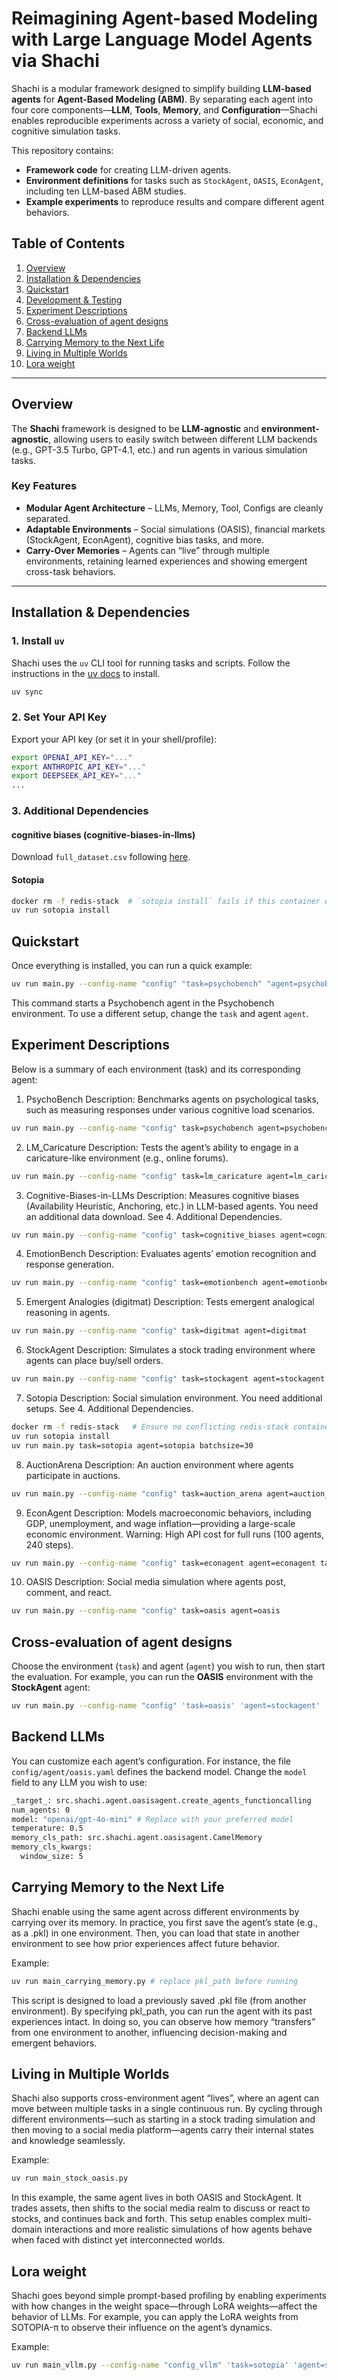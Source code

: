 # Reimagining Agent-based Modeling with Large Language Model Agents via Shachi

Shachi is a modular framework designed to simplify building **LLM-based agents** for **Agent-Based Modeling (ABM)**. By separating each agent into four core components—**LLM**, **Tools**, **Memory**, and **Configuration**—Shachi enables reproducible experiments across a variety of social, economic, and cognitive simulation tasks.

This repository contains:
- **Framework code** for creating LLM-driven agents.
- **Environment definitions** for tasks such as `StockAgent`, `OASIS`, `EconAgent`, including ten LLM-based ABM studies.
- **Example experiments** to reproduce results and compare different agent behaviors.

## Table of Contents
1. [Overview](#overview)
2. [Installation & Dependencies](#installation--dependencies)
3. [Quickstart](#quickstart)
4. [Development & Testing](#development--testing)
5. [Experiment Descriptions](#experiment-descriptions)
6. [Cross-evaluation of agent designs](#cross-evaluation-of-agent-designs)
7. [Backend LLMs](#backend-llms)
8. [Carrying Memory to the Next Life](#carrying-memory-to-the-next-life)
9. [Living in Multiple Worlds](#living-in-multiple-worlds)
10. [Lora weight](#lora-weight)

---

## Overview

The **Shachi** framework is designed to be **LLM-agnostic** and **environment-agnostic**, allowing users to easily switch between different LLM backends (e.g., GPT-3.5 Turbo, GPT-4.1, etc.) and run agents in various simulation tasks.

### Key Features
- **Modular Agent Architecture** – LLMs, Memory, Tool, Configs are cleanly separated.
- **Adaptable Environments** – Social simulations (OASIS), financial markets (StockAgent, EconAgent), cognitive bias tasks, and more.
- **Carry-Over Memories** – Agents can “live” through multiple environments, retaining learned experiences and showing emergent cross-task behaviors.

---

## Installation & Dependencies

### 1. Install `uv`
Shachi uses the `uv` CLI tool for running tasks and scripts. Follow the instructions in the [uv docs](https://docs.astral.sh/uv/getting-started/installation/) to install.
```bash
uv sync
```

### 2. Set Your API Key
Export your API key (or set it in your shell/profile):

```bash
export OPENAI_API_KEY="..."
export ANTHROPIC_API_KEY="..."
export DEEPSEEK_API_KEY="..."
...
```

### 3. Additional Dependencies
#### cognitive biases (cognitive-biases-in-llms)
Download `full_dataset.csv` following [here](https://github.com/simonmalberg/cognitive-biases-in-llms).

#### Sotopia
```bash
docker rm -f redis-stack  # `sotopia install` fails if this container exists
uv run sotopia install
```



## Quickstart
Once everything is installed, you can run a quick example:

```bash
uv run main.py --config-name "config" "task=psychobench" "agent=psychobench"
```
This command starts a Psychobench agent in the Psychobench environment. To use a different setup, change the `task` and agent `agent`.


## Experiment Descriptions
Below is a summary of each environment (task) and its corresponding agent:

1. PsychoBench
Description: Benchmarks agents on psychological tasks, such as measuring responses under various cognitive load scenarios.

```bash
uv run main.py --config-name "config" task=psychobench agent=psychobench
```

2. LM_Caricature
Description: Tests the agent’s ability to engage in a caricature-like environment (e.g., online forums).

```bash
uv run main.py --config-name "config" task=lm_caricature agent=lm_caricature task.scenario=onlineforum
```

3. Cognitive-Biases-in-LLMs
Description: Measures cognitive biases (Availability Heuristic, Anchoring, etc.) in LLM-based agents.
You need an additional data download. See 4. Additional Dependencies.

```bash
uv run main.py --config-name "config" task=cognitive_biases agent=cognitive_biases
```

4. EmotionBench
Description: Evaluates agents’ emotion recognition and response generation.

```bash
uv run main.py --config-name "config" task=emotionbench agent=emotionbench
```

5. Emergent Analogies (digitmat)
Description: Tests emergent analogical reasoning in agents.

```bash
uv run main.py --config-name "config" task=digitmat agent=digitmat
```

6. StockAgent
Description: Simulates a stock trading environment where agents can place buy/sell orders.

```bash
uv run main.py --config-name "config" task=stockagent agent=stockagent
```

7. Sotopia
Description: Social simulation environment.
You need additional setups. See 4. Additional Dependencies.

```bash
docker rm -f redis-stack   # Ensure no conflicting redis-stack container
uv run sotopia install
uv run main.py task=sotopia agent=sotopia batchsize=30
```

8. AuctionArena
Description: An auction environment where agents participate in auctions.

```bash
uv run main.py --config-name "config" task=auction_arena agent=auction_arena
```

9. EconAgent
Description: Models macroeconomic behaviors, including GDP, unemployment, and wage inflation—providing a large-scale economic environment. 
Warning: High API cost for full runs (100 agents, 240 steps).

```bash
uv run main.py --config-name "config" task=econagent agent=econagent task.episode_length=240 task.num_agents=100
```

10. OASIS
Description: Social media simulation where agents post, comment, and react.

```bash
uv run main.py --config-name "config" task=oasis agent=oasis
```

## Cross-evaluation of agent designs
Choose the environment (`task`) and agent (`agent`) you wish to run, then start the evaluation. For example, you can run the **OASIS** environment with the **StockAgent** agent:

```bash
uv run main.py --config-name "config" 'task=oasis' 'agent=stockagent'
```

## Backend LLMs
You can customize each agent’s configuration.
For instance, the file `config/agent/oasis.yaml` defines the backend model.
Change the `model` field to any LLM you wish to use:
```bash
_target_: src.shachi.agent.oasisagent.create_agents_functioncalling
num_agents: 0
model: "openai/gpt-4o-mini" # Replace with your preferred model
temperature: 0.5
memory_cls_path: src.shachi.agent.oasisagent.CamelMemory
memory_cls_kwargs:
  window_size: 5
```

## Carrying Memory to the Next Life
Shachi enable using the same agent across different environments by carrying over its memory. In practice, you first save the agent’s state (e.g., as a .pkl) in one environment. Then, you can load that state in another environment to see how prior experiences affect future behavior.

Example: 
```bash
uv run main_carrying_memory.py # replace pkl_path before running
```

This script is designed to load a previously saved .pkl file (from another environment). By specifying pkl_path, you can run the agent with its past experiences intact. In doing so, you can observe how memory “transfers” from one environment to another, influencing decision-making and emergent behaviors.

## Living in Multiple Worlds
Shachi also supports cross-environment agent “lives”, where an agent can move between multiple tasks in a single continuous run. By cycling through different environments—such as starting in a stock trading simulation and then moving to a social media platform—agents carry their internal states and knowledge seamlessly.


Example: 
```bash
uv run main_stock_oasis.py
```
In this example, the same agent lives in both OASIS and StockAgent. It trades assets, then shifts to the social media realm to discuss or react to stocks, and continues back and forth. This setup enables complex multi-domain interactions and more realistic simulations of how agents behave when faced with distinct yet interconnected worlds.

## Lora weight
Shachi goes beyond simple prompt-based profiling by enabling experiments with how changes in the weight space—through LoRA weights—affect the behavior of LLMs. 
For example, you can apply the LoRA weights from SOTOPIA-π to observe their influence on the agent’s dynamics.


Example: 
```bash
uv run main_vllm.py --config-name "config_vllm" 'task=sotopia' 'agent=sotopia_vllm' 'launcher/vllm=sotopia_pi'
```





